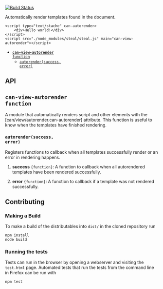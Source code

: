 [![Build Status](https://travis-ci.org/canjs/can-view-autorender.png?branch=master)](https://travis-ci.org/canjs/can-view-autorender)

Automatically render templates found in the document.

```
<script type="text/stache" can-autorender>
	<div>Hello world!</div>
</script>
<script src="./node_modules/steal/steal.js" main="can-view-autorender"></script>
```

- <code>[__can-view-autorender__ function](#can-view-autorender-function)</code>
  - <code>[autorender(success, error)](#autorendersuccess-error)</code>

## API


## <code>__can-view-autorender__ function</code>

A module that automatically renders script and other elements with
the [can/view/autorender.can-autorender] attribute. This function is useful to know when the templates have finished rendering.


### <code>autorender(success, error)</code>


  Registers functions to callback when all templates successfully render or an error in rendering happens.


1. __success__ <code>{function}</code>:
  A function to callback when all autorendered templates have been rendered
  successfully.

1. __error__ <code>{function}</code>:
  A function to callback if a template was not rendered successfully.

## Contributing

### Making a Build

To make a build of the distributables into `dist/` in the cloned repository run

```
npm install
node build
```

### Running the tests

Tests can run in the browser by opening a webserver and visiting the `test.html` page.
Automated tests that run the tests from the command line in Firefox can be run with

```
npm test
```
